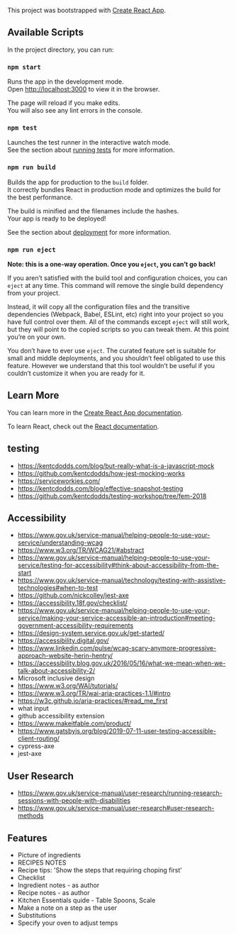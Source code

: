 This project was bootstrapped with
[Create React App](https://github.com/facebook/create-react-app).

## Available Scripts

In the project directory, you can run:

### `npm start`

Runs the app in the development mode.<br> Open
[http://localhost:3000](http://localhost:3000) to view it in the browser.

The page will reload if you make edits.<br> You will also see any lint errors in
the console.

### `npm test`

Launches the test runner in the interactive watch mode.<br> See the section
about
[running tests](https://facebook.github.io/create-react-app/docs/running-tests)
for more information.

### `npm run build`

Builds the app for production to the `build` folder.<br> It correctly bundles
React in production mode and optimizes the build for the best performance.

The build is minified and the filenames include the hashes.<br> Your app is
ready to be deployed!

See the section about
[deployment](https://facebook.github.io/create-react-app/docs/deployment) for
more information.

### `npm run eject`

**Note: this is a one-way operation. Once you `eject`, you can’t go back!**

If you aren’t satisfied with the build tool and configuration choices, you can
`eject` at any time. This command will remove the single build dependency from
your project.

Instead, it will copy all the configuration files and the transitive
dependencies (Webpack, Babel, ESLint, etc) right into your project so you have
full control over them. All of the commands except `eject` will still work, but
they will point to the copied scripts so you can tweak them. At this point
you’re on your own.

You don’t have to ever use `eject`. The curated feature set is suitable for
small and middle deployments, and you shouldn’t feel obligated to use this
feature. However we understand that this tool wouldn’t be useful if you couldn’t
customize it when you are ready for it.

## Learn More

You can learn more in the
[Create React App documentation](https://facebook.github.io/create-react-app/docs/getting-started).

To learn React, check out the [React documentation](https://reactjs.org/).

## testing

- https://kentcdodds.com/blog/but-really-what-is-a-javascript-mock
- https://github.com/kentcdodds/how-jest-mocking-works
- https://serviceworkies.com/
- https://kentcdodds.com/blog/effective-snapshot-testing
- https://github.com/kentcdodds/testing-workshop/tree/fem-2018

## Accessibility

- https://www.gov.uk/service-manual/helping-people-to-use-your-service/understanding-wcag
- https://www.w3.org/TR/WCAG21/#abstract
- https://www.gov.uk/service-manual/helping-people-to-use-your-service/testing-for-accessibility#think-about-accessibility-from-the-start
- https://www.gov.uk/service-manual/technology/testing-with-assistive-technologies#when-to-test
- https://github.com/nickcolley/jest-axe
- https://accessibility.18f.gov/checklist/
- https://www.gov.uk/service-manual/helping-people-to-use-your-service/making-your-service-accessible-an-introduction#meeting-government-accessibility-requirements
- https://design-system.service.gov.uk/get-started/
- https://accessibility.digital.gov/
- https://www.linkedin.com/pulse/wcag-scary-anymore-progressive-approach-website-herin-hentry/
- https://accessibility.blog.gov.uk/2016/05/16/what-we-mean-when-we-talk-about-accessibility-2/
- Microsoft inclusive design
- https://www.w3.org/WAI/tutorials/
- https://www.w3.org/TR/wai-aria-practices-1.1/#intro
- https://w3c.github.io/aria-practices/#read_me_first
- what input
- github accessibility extension
- https://www.makeitfable.com/product/
- https://www.gatsbyjs.org/blog/2019-07-11-user-testing-accessible-client-routing/
- cypress-axe
- jest-axe

## User Research

- https://www.gov.uk/service-manual/user-research/running-research-sessions-with-people-with-disabilities
- https://www.gov.uk/service-manual/user-research#user-research-methods

## Features

- Picture of ingredients
- RECIPES NOTES
- Recipe tips: 'Show the steps that requiring choping first'
- Checklist
- Ingredient notes - as author
- Recipe notes - as author
- Kitchen Essentials quide - Table Spoons, Scale
- Make a note on a step as the user
- Substitutions
- Specify your oven to adjust temps

